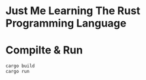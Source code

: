 # Just Me Learning The Rust Programming Language

# Compilte & Run
``` bash
cargo build
cargo run
```
